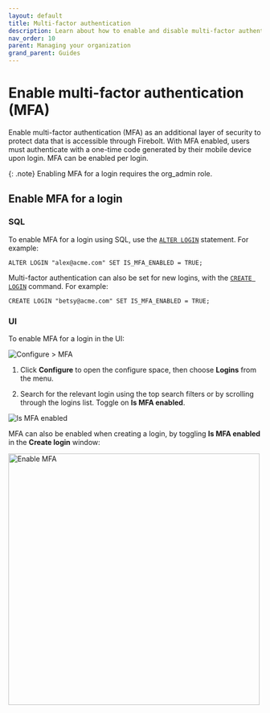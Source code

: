```yaml
---
layout: default
title: Multi-factor authentication
description: Learn about how to enable and disable multi-factor authentication in Firebolt. 
nav_order: 10
parent: Managing your organization
grand_parent: Guides
---
```


# Enable multi-factor authentication (MFA)

Enable multi-factor authentication (MFA) as an additional layer of security to protect data that is accessible through Firebolt. With MFA enabled, users must authenticate with a one-time code generated by their mobile device upon login. MFA can be enabled per login. 

{: .note}
Enabling MFA for a login requires the org_admin role.

## Enable MFA for a login

### SQL
 To enable MFA for a login using SQL, use the [`ALTER LOGIN`](../../sql_reference/commands/access-control/alter-login.md) statement. For example:

```ALTER LOGIN "alex@acme.com" SET IS_MFA_ENABLED = TRUE;```

Multi-factor authentication can also be set for new logins, with the [`CREATE LOGIN`](../../sql_reference/commands/access-control/create-login.md) command. For example: 

```CREATE LOGIN "betsy@acme.com" SET IS_MFA_ENABLED = TRUE;```

### UI 
To enable MFA for a login in the UI:

![Configure > MFA](../../assets/images/mfamanagement.png)

1. Click **Configure** to open the configure space, then choose **Logins** from the menu.

2. Search for the relevant login using the top search filters or by scrolling through the logins list. Toggle on **Is MFA enabled**.

![Is MFA enabled](../../assets/images/mfaenabled.png)

MFA can also be enabled when creating a login, by toggling **Is MFA enabled** in the **Create login** window: 

<img src="../../assets/images/mfaloginenabled.png" alt="Enable MFA" width="500"/>